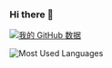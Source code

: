 ### Hi there 👋

[![我的 GitHub 数据](https://github-readme-stats.vercel.app/api?username=coleak2021)]()

![Most Used Languages](https://github-readme-stats.vercel.app/api/top-langs/?username=coleak2021&theme=dark&layout=compact)



